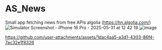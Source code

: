 # AS_News
Small app fetching news from free APIs algolia (https://hn.algolia.com/)
![Simulator Screenshot - iPhone 16 Pro - 2025-05-31 at 12 42 19](https://github.com/user-attachments/assets/c743d582-b3bd-46d9-8846-dc2c824fc52f)
![image](https://github.com/user-attachments/assets/bc77f466-41f1-40fd-a553-6e1be86fe550)


https://github.com/user-attachments/assets/1dac4aa5-a3d1-4303-86f4-7ac32e1f8326


